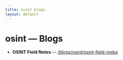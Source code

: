 ```yaml
---
title: osint blogs
layout: default
---
```


# osint — Blogs

- **OSINT Field Notes** — [/blogs/osint/osint-field-notes](/blogs/osint/osint-field-notes)
